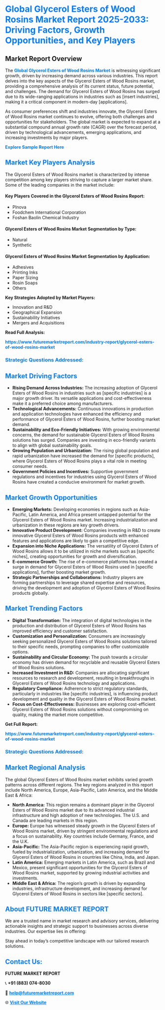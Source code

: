 <h1 style="color: #007BFF;">Global Glycerol Esters of Wood Rosins Market Report 2025-2033: Driving Factors, Growth Opportunities, and Key Players</h1>

<section id="overview">
<h2>Market Report Overview</h2>
<p>The <a href="https://www.futuremarketreport.com/industry-report/glycerol-esters-of-wood-rosins-market" style="color: #007BFF; text-decoration: none;"><strong>Global Glycerol Esters of Wood Rosins Market</strong></a> is witnessing significant growth, driven by increasing demand across various industries. This report delves into the key aspects of the Glycerol Esters of Wood Rosins market, providing a comprehensive analysis of its current status, future potential, and challenges. The demand for Glycerol Esters of Wood Rosins has surged due to its wide-ranging applications in industries such as [insert industries], making it a critical component in modern-day [applications].</p>
<p>As consumer preferences shift and industries innovate, the Glycerol Esters of Wood Rosins market continues to evolve, offering both challenges and opportunities for stakeholders. The global market is expected to expand at a substantial compound annual growth rate (CAGR) over the forecast period, driven by technological advancements, emerging applications, and increasing investments by major players.</p>
</section>

<section id="overview">
<p><a href="https://www.futuremarketreport.com/request-sample/reportId=83063" style="color: #007BFF; text-decoration: none;"><strong>Explore Sample Report Here</strong></a></p>
</section>

<section id="key-players">
<h2 style="color: #007BFF;">Market Key Players Analysis</h2>
<p>The Glycerol Esters of Wood Rosins market is characterized by intense competition among key players striving to capture a larger market share. Some of the leading companies in the market include:</p>
<h4>Key Players Covered in the Glycerol Esters of Wood Rosins Report:</h4>
<ul><li>PInova</li><li>Foodchem International Corporation</li><li>Foshan Baolin Chemical Industry</li></ul>
<h4>Glycerol Esters of Wood Rosins Market Segmentation by Type:</h4>
<ul><li>Natural</li><li>Synthetic</li></ul>

<h4>Glycerol Esters of Wood Rosins Market Segmentation by Application:</h4>
<ul><li>Adhesives</li><li>Printing Inks</li><li>Paper Sizing</li><li>Rosin Soaps</li><li>Others</li></ul>
<p><strong>Key Strategies Adopted by Market Players:</strong></p>
<ul>
<li>Innovation and R&D</li>
<li>Geographical Expansion</li>
<li>Sustainability Initiatives</li>
<li>Mergers and Acquisitions</li>
</ul>
</section>

<section>
<p><strong>Read Full Analysis: </strong></p><a href="https://www.futuremarketreport.com/industry-report/glycerol-esters-of-wood-rosins-market" style="color: #007BFF; text-decoration: none;"><strong>https://www.futuremarketreport.com/industry-report/glycerol-esters-of-wood-rosins-market</strong></a>
<h3 style="color: #007BFF;">Strategic Questions Addressed:</h3>
</section>

<section id="driving-factors">
<h2 style="color: #007BFF;">Market Driving Factors</h2>
<ul>
<li><strong>Rising Demand Across Industries:</strong> The increasing adoption of Glycerol Esters of Wood Rosins in industries such as [specific industries] is a major growth driver. Its versatile applications and cost-effectiveness make it a preferred choice among manufacturers.</li>
<li><strong>Technological Advancements:</strong> Continuous innovations in production and application technologies have enhanced the efficiency and performance of Glycerol Esters of Wood Rosins, further boosting market demand.</li>
<li><strong>Sustainability and Eco-Friendly Initiatives:</strong> With growing environmental concerns, the demand for sustainable Glycerol Esters of Wood Rosins solutions has surged. Companies are investing in eco-friendly variants to align with global sustainability goals.</li>
<li><strong>Growing Population and Urbanization:</strong> The rising global population and rapid urbanization have increased the demand for [specific products], where Glycerol Esters of Wood Rosins plays a vital role in meeting consumer needs.</li>
<li><strong>Government Policies and Incentives:</strong> Supportive government regulations and incentives for industries using Glycerol Esters of Wood Rosins have created a conducive environment for market growth.</li>
</ul>
</section>

<section id="growth-opportunities">
<h2 style="color: #007BFF;">Market Growth Opportunities</h2>
<ul>
<li><strong>Emerging Markets:</strong> Developing economies in regions such as Asia-Pacific, Latin America, and Africa present untapped potential for the Glycerol Esters of Wood Rosins market. Increasing industrialization and urbanization in these regions are key growth drivers.</li>
<li><strong>Innovative Product Development:</strong> Companies investing in R&D to create innovative Glycerol Esters of Wood Rosins products with enhanced features and applications are likely to gain a competitive edge.</li>
<li><strong>Expansion into Niche Applications:</strong> The versatility of Glycerol Esters of Wood Rosins allows it to be utilized in niche markets such as [specific niches], creating opportunities for growth and diversification.</li>
<li><strong>E-commerce Growth:</strong> The rise of e-commerce platforms has created a surge in demand for Glycerol Esters of Wood Rosins used in [specific applications], further boosting market growth.</li>
<li><strong>Strategic Partnerships and Collaborations:</strong> Industry players are forming partnerships to leverage shared expertise and resources, driving the development and adoption of Glycerol Esters of Wood Rosins products globally.</li>
</ul>
</section>

<section id="trending-factors">
<h2 style="color: #007BFF;">Market Trending Factors</h2>
<ul>
<li><strong>Digital Transformation:</strong> The integration of digital technologies in the production and distribution of Glycerol Esters of Wood Rosins has improved efficiency and customer satisfaction.</li>
<li><strong>Customization and Personalization:</strong> Consumers are increasingly seeking personalized Glycerol Esters of Wood Rosins solutions tailored to their specific needs, prompting companies to offer customizable options.</li>
<li><strong>Sustainability and Circular Economy:</strong> The push towards a circular economy has driven demand for recyclable and reusable Glycerol Esters of Wood Rosins solutions.</li>
<li><strong>Increased Investment in R&D:</strong> Companies are allocating significant resources to research and development, resulting in breakthroughs in Glycerol Esters of Wood Rosins technology and applications.</li>
<li><strong>Regulatory Compliance:</strong> Adherence to strict regulatory standards, particularly in industries like [specific industries], is influencing product development and quality in the Glycerol Esters of Wood Rosins market.</li>
<li><strong>Focus on Cost-Effectiveness:</strong> Businesses are exploring cost-efficient Glycerol Esters of Wood Rosins solutions without compromising on quality, making the market more competitive.</li>
</ul>
</section>

<section>
<p><strong>Get Full Report: </strong></p><a href="https://www.futuremarketreport.com/industry-report/glycerol-esters-of-wood-rosins-market" style="color: #007BFF; text-decoration: none;"><strong>https://www.futuremarketreport.com/industry-report/glycerol-esters-of-wood-rosins-market</strong></a>
<h3 style="color: #007BFF;">Strategic Questions Addressed:</h3>
</section>


<section id="regional-analysis">
<h2 style="color: #007BFF;">Market Regional Analysis</h2>
<p>The global Glycerol Esters of Wood Rosins market exhibits varied growth patterns across different regions. The key regions analyzed in this report include North America, Europe, Asia-Pacific, Latin America, and the Middle East & Africa:</p>
<ul>
<li><strong>North America:</strong> This region remains a dominant player in the Glycerol Esters of Wood Rosins market due to its advanced industrial infrastructure and high adoption of new technologies. The U.S. and Canada are leading markets in this region.</li>
<li><strong>Europe:</strong> Europe has witnessed steady growth in the Glycerol Esters of Wood Rosins market, driven by stringent environmental regulations and a focus on sustainability. Key countries include Germany, France, and the U.K.</li>
<li><strong>Asia-Pacific:</strong> The Asia-Pacific region is experiencing rapid growth, fueled by industrialization, urbanization, and increasing demand for Glycerol Esters of Wood Rosins in countries like China, India, and Japan.</li>
<li><strong>Latin America:</strong> Emerging markets in Latin America, such as Brazil and Mexico, present significant opportunities for the Glycerol Esters of Wood Rosins market, supported by growing industrial activities and investments.</li>
<li><strong>Middle East & Africa:</strong> The region’s growth is driven by expanding industries, infrastructure development, and increasing demand for Glycerol Esters of Wood Rosins in sectors like [specific sectors].</li>
</ul>
</section>

<footer>
<h2 style="color: #007BFF;">About FUTURE MARKET REPORT</h2>
<p>We are a trusted name in market research and advisory services, delivering actionable insights and strategic support to businesses across diverse industries. Our expertise lies in offering:</p>

<p>Stay ahead in today’s competitive landscape with our tailored research solutions.</p>

<h2 style="color: #007BFF;">Contact Us:</h2>
<p><strong>FUTURE MARKET REPORT</strong></p>
<p>📞 <strong>+91 (883) 074-8030</strong></p>
<p>📧 <strong><a href="mailto:help@futuremarketreport.com" style="color: #007BFF;">help@futuremarketreport.com</a></strong></p>
<p>🌐 <strong><a href="https://www.futuremarketreport.com/" style="color: #007BFF;">Visit Our Website</a></strong></p>
</footer>